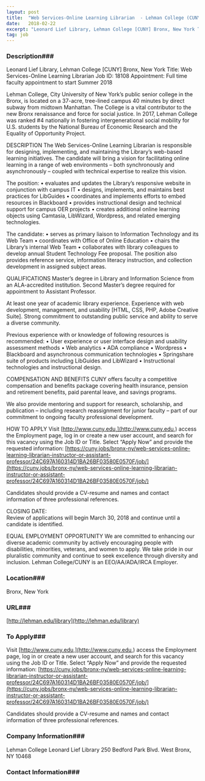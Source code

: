 ```yaml
---
layout: post
title:  "Web Services-Online Learning Librarian  - Lehman College (CUNY)"
date:   2018-02-22
excerpt: "Leonard Lief Library, Lehman College [CUNY] Bronx, New York Title: Web Services-Online Learning Librarian Job ID: 18108 Appointment: Full time faculty appointment to start Summer 2018 Lehman College, City University of New York’s public senior college in the Bronx, is located on a 37-acre, tree-lined campus 40 minutes by direct..."
tag: job
---
```


### Description###

Leonard Lief Library, Lehman College [CUNY]
Bronx, New York
Title:               Web Services-Online Learning Librarian 
Job ID:            18108
Appointment:  Full time faculty appointment to start Summer 2018

Lehman College, City University of New York’s public senior college in the Bronx, is located on a 37-acre, tree-lined campus 40 minutes by direct subway from midtown Manhattan.  The College is a vital contributor to the new Bronx renaissance and force for social justice.  In 2017, Lehman College was ranked #4 nationally in fostering intergenerational social mobility for U.S. students by the National Bureau of Economic Research and the Equality of Opportunity Project.

DESCRIPTION
The Web Services-Online Learning Librarian is responsible for designing, implementing, and maintaining the Library’s web-based learning initiatives.  The candidate will bring a vision for facilitating online learning in a range of web environments – both synchronously and asynchronously – coupled with technical expertise to realize this vision.

The position:
•	evaluates and updates the Library’s responsive website in conjunction with 
        campus IT
•	designs, implements, and maintains best practices for LibGuides
•	coordinates and implements efforts to embed resources in Blackboard
•	provides instructional design and technical support for campus OER 
        projects
•	creates additional online learning objects using Camtasia, LibWizard, 
        Wordpress, and related emerging technologies.

The candidate:
•	serves as primary liaison to Information Technology and its Web Team
•	coordinates with Office of Online Education
•	chairs the Library’s internal Web Team
•	collaborates with library colleagues to develop annual Student Technology 
        Fee proposal.
The position also provides reference service, information literacy instruction, and collection development in assigned subject areas.


QUALIFICATIONS 
Master’s degree in Library and Information Science from an ALA-accredited institution.  Second Master’s degree required for appointment to Assistant Professor.

At least one year of academic library experience.  Experience with web development, management, and usability [HTML, CSS, PHP, Adobe Creative Suite].  Strong commitment to outstanding public service and ability to serve a diverse community.

Previous experience with or knowledge of following resources is recommended:
•	User experience or user interface design and usability assessment methods
•	Web analytics
•	ADA compliance
•	Wordpress
•	Blackboard and asynchronous communication technologies
•	Springshare suite of products including LibGuides and LibWizard
•	Instructional technologies and instructional design.

COMPENSATION AND BENEFITS
CUNY offers faculty a competitive compensation and benefits package covering health insurance, pension and retirement benefits, paid parental leave, and savings programs.  

We also provide mentoring and support for research, scholarship, and publication – including research reassignment for junior faculty – part of our commitment to ongoing faculty professional development. 

HOW TO APPLY 
Visit [http://www.cuny.edu,](http://www.cuny.edu,) access the Employment page, log in or create a new user account, and search for this vacancy using the Job ID or Title.  Select “Apply Now” and provide the requested information:
[https://cuny.jobs/bronx-ny/web-services-online-learning-librarian-instructor-or-assistant-professor/24C697A160314D1BA26BF03580E0570F/job/](https://cuny.jobs/bronx-ny/web-services-online-learning-librarian-instructor-or-assistant-professor/24C697A160314D1BA26BF03580E0570F/job/)

Candidates should provide a CV-resume and names and contact information of three professional references.

CLOSING DATE: 	
Review of applications will begin March 30, 2018 and continue until a candidate is identified.

EQUAL EMPLOYMENT OPPORTUNITY 
We are committed to enhancing our diverse academic community by actively encouraging people with disabilities, minorities, veterans, and women to apply.  We take pride in our pluralistic community and continue to seek excellence through diversity and inclusion.  Lehman College/CUNY is an EEO/AA/ADA/IRCA Employer.









### Location###

Bronx, New York


### URL###

[http://lehman.edu/library](http://lehman.edu/library)

### To Apply###

Visit [http://www.cuny.edu,](http://www.cuny.edu,) access the Employment page, log in or create a new user account, and search for this vacancy using the Job ID or Title.  Select “Apply Now” and provide the requested information:
[https://cuny.jobs/bronx-ny/web-services-online-learning-librarian-instructor-or-assistant-professor/24C697A160314D1BA26BF03580E0570F/job/](https://cuny.jobs/bronx-ny/web-services-online-learning-librarian-instructor-or-assistant-professor/24C697A160314D1BA26BF03580E0570F/job/)

Candidates should provide a CV-resume and names and contact information of three professional references.


### Company Information###

Lehman College
Leonard Lief Library
250 Bedford Park Blvd. West
Bronx, NY 10468


### Contact Information###




